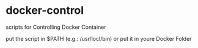 # docker-control
scripts for Controlling Docker Container

put the script in $PATH (e.g.: /usr/locl/bin)
or put it in youre Docker Folder
